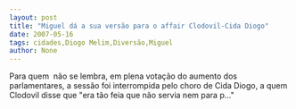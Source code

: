 ```yaml
---
layout: post
title: "Miguel dá a sua versão para o affair Clodovil-Cida Diogo"
date: 2007-05-16
tags: cidades,Diogo Melim,Diversão,Miguel
author: None
---
```

Para quem&nbsp; n&atilde;o se lembra, em plena vota&ccedil;&atilde;o do aumento dos parlamentares, a sess&atilde;o foi interrompida pelo choro de Cida Diogo, a quem Clodovil disse que &quot;era t&atilde;o feia que n&atilde;o servia nem para p...&quot; 